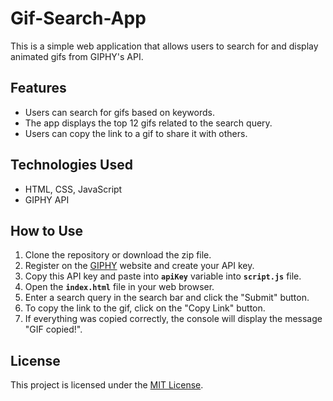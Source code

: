 # Gif-Search-App
This is a simple web application that allows users to search for and display animated gifs from GIPHY's API.

## Features
<ul>
<li>Users can search for gifs based on keywords.</li>
<li>The app displays the top 12 gifs related to the search query.</li>
<li>Users can copy the link to a gif to share it with others.</li>
</ul>

## Technologies Used
<ul>
<li>HTML, CSS, JavaScript</li>
<li>GIPHY API</li>
</ul>

## How to Use
1. Clone the repository or download the zip file.
2. Register on the <a href="https://developers.giphy.com/">GIPHY</a> website and create your API key.
3. Copy this API key and paste into <b>`apiKey`</b> variable into <b>`script.js`</b> file.
4. Open the <b>`index.html`</b> file in your web browser.
5. Enter a search query in the search bar and click the "Submit" button.
6. To copy the link to the gif, click on the "Copy Link" button.
7. If everything was copied correctly, the console will display the message "GIF copied!".

## License
This project is licensed under the <a href = "https://opensource.org/license/mit/">MIT License</a>.
